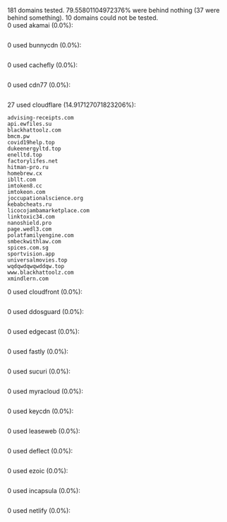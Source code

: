 181 domains tested. 79.55801104972376% were behind nothing (37 were behind something). 10 domains could not be tested.<br>
0 used akamai (0.0%):
```

```

0 used bunnycdn (0.0%):
```

```

0 used cachefly (0.0%):
```

```

0 used cdn77 (0.0%):
```

```

27 used cloudflare (14.917127071823206%):
```
advising-receipts.com
api.ewfiles.su
blackhattoolz.com
bmcm.pw
covid19help.top
dukeenergyltd.top
enelltd.top
factorylifes.net
hitman-pro.ru
homebrew.cx
ibllt.com
imtoken8.cc
imtokeon.com
joccupationalscience.org
kebabcheats.ru
licocojambamarketplace.com
linktoxic34.com
nanoshield.pro
page.wedl3.com
polatfamilyengine.com
smbeckwithlaw.com
spices.com.sg
sportvision.app
universalmovies.top
wqdqwdqwqwddqw.top
www.blackhattoolz.com
xmindlern.com
```

0 used cloudfront (0.0%):
```

```

0 used ddosguard (0.0%):
```

```

0 used edgecast (0.0%):
```

```

0 used fastly (0.0%):
```

```

0 used sucuri (0.0%):
```

```

0 used myracloud (0.0%):
```

```

0 used keycdn (0.0%):
```

```

0 used leaseweb (0.0%):
```

```

0 used deflect (0.0%):
```

```

0 used ezoic (0.0%):
```

```

0 used incapsula (0.0%):
```

```

0 used netlify (0.0%):
```

```
